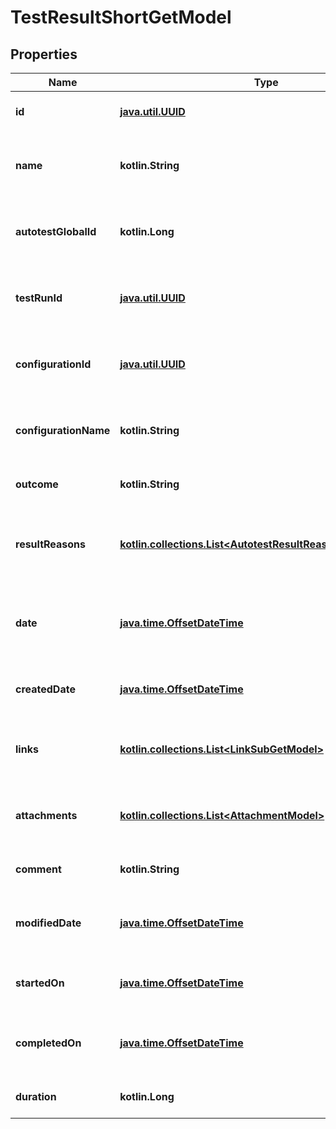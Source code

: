 
# TestResultShortGetModel

## Properties
| Name | Type | Description | Notes |
| ------------ | ------------- | ------------- | ------------- |
| **id** | [**java.util.UUID**](java.util.UUID.md) | Unique ID of the test result |  |
| **name** | **kotlin.String** | Name of autotest represented by the test result |  |
| **autotestGlobalId** | **kotlin.Long** | Global ID of autotest represented by the test result |  |
| **testRunId** | [**java.util.UUID**](java.util.UUID.md) | Unique ID of test run where the test result is located |  |
| **configurationId** | [**java.util.UUID**](java.util.UUID.md) | Unique ID of configuration which the test result uses |  |
| **configurationName** | **kotlin.String** | Name of configuration which the test result uses |  |
| **outcome** | **kotlin.String** | Outcome of the test result |  |
| **resultReasons** | [**kotlin.collections.List&lt;AutotestResultReasonSubGetModel&gt;**](AutotestResultReasonSubGetModel.md) | Collection of result reasons which the test result have |  |
| **date** | [**java.time.OffsetDateTime**](java.time.OffsetDateTime.md) | Date when the test result was completed or started or created |  |
| **createdDate** | [**java.time.OffsetDateTime**](java.time.OffsetDateTime.md) | Date when the test result has been created |  |
| **links** | [**kotlin.collections.List&lt;LinkSubGetModel&gt;**](LinkSubGetModel.md) | Collection of links attached to the test result |  |
| **attachments** | [**kotlin.collections.List&lt;AttachmentModel&gt;**](AttachmentModel.md) | Collection of files attached to the test result |  |
| **comment** | **kotlin.String** | Comment to the test result |  [optional] |
| **modifiedDate** | [**java.time.OffsetDateTime**](java.time.OffsetDateTime.md) | Date when the test result has been modified |  [optional] |
| **startedOn** | [**java.time.OffsetDateTime**](java.time.OffsetDateTime.md) | Date when the test result has been started |  [optional] |
| **completedOn** | [**java.time.OffsetDateTime**](java.time.OffsetDateTime.md) | Date when the test result has been completed |  [optional] |
| **duration** | **kotlin.Long** | Time which it took to run the test |  [optional] |



